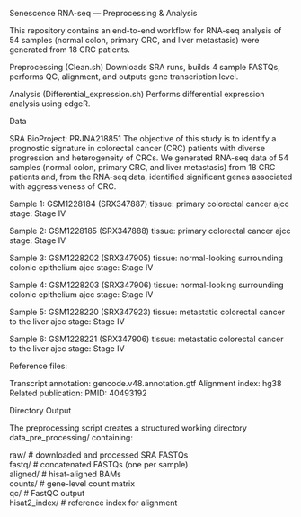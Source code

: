 Senescence RNA-seq — Preprocessing & Analysis

This repository contains an end-to-end workflow for RNA-seq analysis of 54 samples (normal colon, primary CRC, and liver metastasis) were generated from 18 CRC patients. 

Preprocessing (Clean.sh)
Downloads SRA runs, builds 4 sample FASTQs, performs QC, alignment, and outputs gene transcription level.

Analysis (Differential_expression.sh)
Performs differential expression analysis using edgeR.

Data

SRA BioProject: PRJNA218851
The objective of this study is to identify a prognostic signature in colorectal cancer (CRC) patients with diverse progression and heterogeneity of CRCs. We generated RNA-seq data of 54 samples (normal colon, primary CRC, and liver metastasis) from 18 CRC patients and, from the RNA-seq data, identified significant genes associated with aggressiveness of CRC. 

Sample 1: GSM1228184 (SRX347887)
tissue: primary colorectal cancer
ajcc stage: Stage IV

Sample 2: GSM1228185 (SRX347888)
tissue: primary colorectal cancer
ajcc stage: Stage IV

Sample 3: GSM1228202 (SRX347905)
tissue: normal-looking surrounding colonic epithelium
ajcc stage: Stage IV

Sample 4: GSM1228203 (SRX347906)
tissue: normal-looking surrounding colonic epithelium
ajcc stage: Stage IV

Sample 5: GSM1228220 (SRX347923)
tissue: metastatic colorectal cancer to the liver
ajcc stage: Stage IV

Sample 6: GSM1228221 (SRX347906)
tissue: metastatic colorectal cancer to the liver
ajcc stage: Stage IV

Reference files:

Transcript annotation: gencode.v48.annotation.gtf
Alignment index: hg38
Related publication:
PMID: 40493192

Directory Output

The preprocessing script creates a structured working directory data_pre_processing/ containing:

raw/      # downloaded and processed SRA FASTQs  
fastq/    # concatenated FASTQs (one per sample)  
aligned/  # hisat-aligned BAMs  
counts/   # gene-level count matrix   
qc/       # FastQC output  
hisat2_index/  # reference index for alignment  
